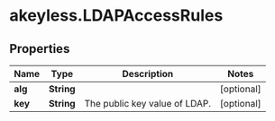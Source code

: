 # akeyless.LDAPAccessRules

## Properties

Name | Type | Description | Notes
------------ | ------------- | ------------- | -------------
**alg** | **String** |  | [optional] 
**key** | **String** | The public key value of LDAP. | [optional] 


